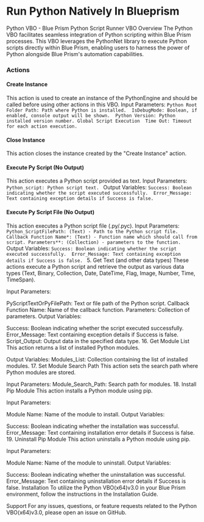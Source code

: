 # Run Python Natively In Blueprism #

Python VBO - Blue Prism Python Script Runner VBO Overview The Python VBO facilitates seamless integration of Python scripting within Blue Prism processes. This VBO leverages the PythonNet library to execute Python scripts directly within Blue Prism, enabling users to harness the power of Python alongside Blue Prism's automation capabilities.

### Actions ###

#### Create Instance ####
This action is used to create an instance of the PythonEngine and should be called before using other actions in this VBO.
Input Parameters: 
`Python Root Folder Path: Path where Python is installed. 
IsDebugMode: Boolean, if enabled, console output will be shown. 
Python Version: Python installed version number. Global Script Execution 
Time Out: Timeout for each action execution.`

#### Close Instance ####
This action closes the instance created by the "Create Instance" action.

#### Execute Py Script (No Output) ####
This action executes a Python script provided as text.
Input Parameters: 
`Python_script: Python script text. `
Output Variables:
`Success: Boolean indicating whether the script executed successfully. 
Error_Message: Text containing exception details if Success is false. `
#### Execute Py Script File (No Output) ####
This action executes a Python script file (.py/.pyc).
Input Parameters:
`Python_ScriptFilePath: (Text) - Path to the Python script file.
Callback Function Name*: (Text) - Function name which should call from script.
Parameters**: (Collection) - parameters to the function.`
Output Variables:
`Success: Boolean indicating whether the script executed successfully. 
Error_Message: Text containing exception details if Success is false. `
5. Get Text (and other data types) 
These actions execute a Python script and retrieve the output as various data types (Text, Binary, Collection, Date, DateTime, Flag, Image, Number, Time, TimeSpan).

Input Parameters:

PyScriptTextOrPyFilePath: Text or file path of the Python script. Callback Function Name: Name of the callback function. Parameters: Collection of parameters. Output Variables:

Success: Boolean indicating whether the script executed successfully. Error_Message: Text containing exception details if Success is false. Script_Output: Output data in the specified data type. 16. Get Module List This action returns a list of installed Python modules.

Output Variables: Modules_List: Collection containing the list of installed modules. 17. Set Module Search Path This action sets the search path where Python modules are stored.

Input Parameters: Module_Search_Path: Search path for modules. 18. Install Pip Module This action installs a Python module using pip.

Input Parameters:

Module Name: Name of the module to install. Output Variables:

Success: Boolean indicating whether the installation was successful. Error_Message: Text containing installation error details if Success is false. 19. Uninstall Pip Module This action uninstalls a Python module using pip.

Input Parameters:

Module Name: Name of the module to uninstall. Output Variables:

Success: Boolean indicating whether the uninstallation was successful. Error_Message: Text containing uninstallation error details if Success is false. Installation To utilize the Python VBO(x64)v3.0 in your Blue Prism environment, follow the instructions in the Installation Guide.

Support For any issues, questions, or feature requests related to the Python VBO(x64)v3.0, please open an issue on GitHub.
